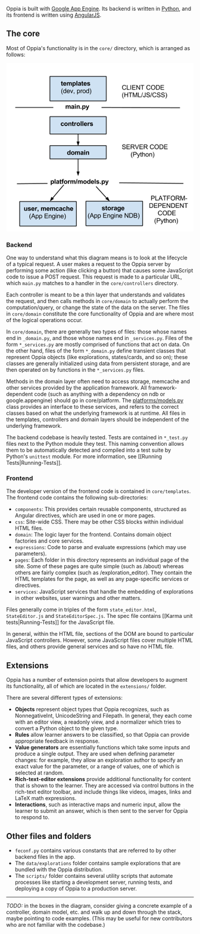 Oppia is built with [Google App Engine](https://developers.google.com/appengine/docs/whatisgoogleappengine). Its backend is written in [Python](https://www.python.org/), and its frontend is written using [AngularJS](http://angularjs.org/).

## The core

Most of Oppia's functionality is in the `core/` directory, which is arranged as follows:

  ![Schematic diagram showing the layout of the codebase.](images/codebaseOverview.png)

### Backend

One way to understand what this diagram means is to look at the lifecycle of a typical request. A user makes a request to the Oppia server by performing some action (like clicking a button) that causes some JavaScript code to issue a POST request. This request is made to a particular URL, which `main.py` matches to a handler in the `core/controllers` directory.

Each controller is meant to be a thin layer that understands and validates the request, and then calls methods in `core/domain` to actually perform the computation/query, or change the state of the data on the server. The files in `core/domain` constitute the core functionality of Oppia and are where most of the logical operations occur.

In `core/domain`, there are generally two types of files: those whose names end in `_domain.py`, and those whose names end in `_services.py`. Files of the form `*_services.py` are mostly comprised of functions that act on data. On the other hand, files of the form `*_domain.py` define transient classes that represent Oppia objects (like explorations, states/cards, and so on); these classes are generally initialized using data from persistent storage, and are then operated on by functions in the `*_services.py` files.

Methods in the domain layer often need to access storage, memcache and other services provided by the application framework. All framework-dependent code (such as anything with a dependency on ndb or google.appengine) should go in core/platform. The [platforms/models.py](https://github.com/oppia/oppia/blob/develop/core/platform/models.py) class provides an interface to these services, and refers to the correct classes based on what the underlying framework is at runtime. All files in the templates, controllers and domain layers should be independent of the underlying framework.

The backend codebase is heavily tested. Tests are contained in `*_test.py` files next to the Python module they test. This naming convention allows them to be automatically detected and compiled into a test suite by Python's `unittest` module. For more information, see [[Running Tests|Running-Tests]].

### Frontend

The developer version of the frontend code is contained in `core/templates`. The frontend code contains the following sub-directories:

  * `components`: This provides certain reusable components, structured as Angular directives, which are used in one or more pages.
  * `css`: Site-wide CSS. There may be other CSS blocks within individual HTML files.
  * `domain`: The logic layer for the frontend. Contains domain object factories and core services.
  * `expressions`: Code to parse and evaluate expressions (which may use parameters).
  * `pages`: Each folder in this directory represents an individual page of the site. Some of these pages are quite simple (such as /about) whereas others are fairly complex (such as /exploration_editor). They contain the HTML templates for the page, as well as any page-specific services or directives.
  * `services`: JavaScript services that handle the embedding of explorations in other websites, user warnings and other matters.

Files generally come in triples of the form `state_editor.html`, `StateEditor.js` and `StateEditorSpec.js`. The spec file contains [[Karma unit tests|Running-Tests]] for the JavaScript file.

In general, within the HTML file, sections of the DOM are bound to particular JavaScript controllers. However, some JavaScript files cover multiple HTML files, and others provide general services and so have no HTML file.

## Extensions

Oppia has a number of extension points that allow developers to augment its functionality, all of which are located in the `extensions/` folder.

There are several different types of extensions:
  * **Objects** represent object types that Oppia recognizes, such as NonnegativeInt, UnicodeString and Filepath. In general, they each come with an editor view, a readonly view, and a normalizer which tries to convert a Python object to the given type.
  * **Rules** allow learner answers to be classified, so that Oppia can provide appropriate feedback in response.
  * **Value generators** are essentially functions which take some inputs and produce a single output. They are used when defining parameter changes: for example, they allow an exploration author to specify an exact value for the parameter, or a range of values, one of which is selected at random.
  * **Rich-text-editor extensions** provide additional functionality for content that is shown to the learner. They are accessed via control buttons in the rich-text editor toolbar, and include things like videos, images, links and LaTeX math expressions.
  * **Interactions**, such as interactive maps and numeric input, allow the learner to submit an answer, which is then sent to the server for Oppia to respond to.


## Other files and folders

  * `feconf.py` contains various constants that are referred to by other backend files in the app.
  * The `data/explorations` folder contains sample explorations that are bundled with the Oppia distribution.
  * The `scripts/` folder contains several utility scripts that automate processes like starting a development server, running tests, and deploying a copy of Oppia to a production server.


***

*TODO:* in the boxes in the diagram, consider giving a concrete example of a controller, domain model, etc. and walk up and down through the stack, maybe pointing to code examples. (This may be useful for new contributors who are not familiar with the codebase.)
